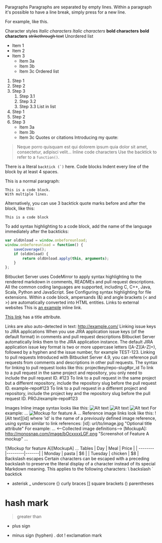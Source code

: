 Paragraphs
Paragraphs are separated by empty lines. Within a paragraph it's possible to have a line break,
simply press <return> for a new line.

For example,
like this. 

Character styles
*Italic characters* 
_Italic characters_
**bold characters**
__bold characters__
~~strikethrough text~~
Unordered list
* Item 1
* Item 2
* Item 3
  * Item 3a
  * Item 3b
  * Item 3c
Ordered list
1. Step 1
2. Step 2
3. Step 3
   1. Step 3.1
   2. Step 3.2
   3. Step 3.3
List in list
1. Step 1
2. Step 2
3. Step 3
   * Item 3a
   * Item 3b
   * Item 3c
Quotes or citations
Introducing my quote:

> Neque porro quisquam est qui 
> dolorem ipsum quia dolor sit amet, 
> consectetur, adipisci velit...
Inline code characters
Use the backtick to refer to a `function()`.
 
There is a literal ``backtick (`)`` here.
Code blocks
Indent every line of the block by at least 4 spaces.

This is a normal paragraph:

    This is a code block.
    With multiple lines.

Alternatively, you can use 3 backtick quote marks before and after the block, like this:

```
This is a code block
```

To add syntax highlighting to a code block, add the name of the language immediately
after the backticks: 

```javascript
var oldUnload = window.onbeforeunload;
window.onbeforeunload = function() {
    saveCoverage();
    if (oldUnload) {
        return oldUnload.apply(this, arguments);
    }
};
```
Bitbucket Server uses CodeMirror to apply syntax highlighting to the rendered markdown in comments, READMEs and pull request descriptions. All the common coding languages are supported, including C, C++, Java, Scala, Python and JavaScript. See Configuring syntax highlighting for file extensions.
Within a code block, ampersands (&) and angle brackets (< and >) are automatically converted into HTML entities.
Links to external websites
This is [an example](http://www.example.com/) inline link.

[This link](http://example.com/ "Title") has a title attribute.

Links are also auto-detected in text: http://example.com/
Linking issue keys to JIRA applications
When you use JIRA application issue keys (of the default format) in comments and pull request descriptions Bitbucket Server automatically links them to the JIRA application instance.
The default JIRA application issue key format is two or more uppercase letters ([A-Z][A-Z]+), followed by a hyphen and the issue number, for example TEST-123.
Linking to pull requests
Introduced with Bitbucket Server 4.9, you can reference pull requests from comments and descriptions in other pull requests. The syntax for linking to pull request looks like this: 
projectkey/repo-slug#pr_id
To link to a pull request in the same project and repository, you only need to include the pull request ID. 
#123
To link to a pull request in the same project but a different repository, include the repository slug before the pull request ID.
example-repo#123
To link to a pull request in a different project and repository, include the project key and the repository slug before the pull request ID.
PROJ/example-repo#123
 
Images
Inline image syntax looks like this:
![Alt text](/path/to/image.jpg)
![Alt text](/path/to/image.png "Optional title attribute")
![Alt text](/url/to/image.jpg)
For example:
...
![Mockup for feature A](http://monosnap.com/image/bOcxxxxLGF.png)
...
Reference image links look like this:
![Alt text][id]
where 'id' is the name of a previously defined image reference, using syntax similar to link references:
[id]: url/to/image.jpg "Optional title attribute"
For example:
...
<--Collected image definitions-->
[MockupA]: http://monosnap.com/image/bOcxxxxLGF.png "Screenshot of Feature A mockup" 
...
<!--Using an image reference-->
![Mockup for feature A][MockupA]
...
Tables
| Day     | Meal    | Price |
| --------|---------|-------|
| Monday  | pasta   | $6    |
| Tuesday | chicken | $8    |
Backslash escapes
Certain characters can be escaped with a preceding backslash to preserve the literal display of a character instead of its special Markdown meaning. This applies to the following characters:
\  backslash 
`  backtick 
*  asterisk 
_  underscore 
{} curly braces 
[] square brackets 
() parentheses 
#  hash mark 
>  greater than 
+  plus sign 
-  minus sign (hyphen) 
.  dot 
!  exclamation mark
